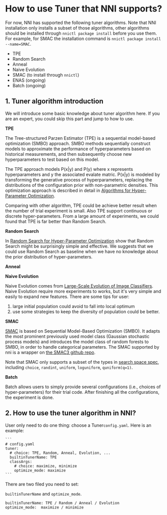 # How to use Tuner that NNI supports?

For now, NNI has supported the following tuner algorithms. Note that NNI installation only installs a subset of those algorithms, other algorithms should be installed through `nnictl package install` before you use them. For example, for SMAC the installation command is `nnictl package install --name=SMAC`.

 - TPE
 - Random Search
 - Anneal
 - Naive Evolution
 - SMAC (to install through `nnictl`)
 - ENAS (ongoing)
 - Batch (ongoing)

 ## 1. Tuner algorithm introduction


We will introduce some basic knowledge about tuner algorithm here. If you are an expert, you could skip this part and jump to how to use.

**TPE**

The Tree-structured Parzen Estimator (TPE) is a sequential model-based optimization (SMBO) approach. SMBO methods sequentially construct models to approximate the performance of hyperparameters based on historical measurements, and then subsequently choose new hyperparameters to test based on this model. 
    
The TPE approach models P(x|y) and P(y) where x represents hyperparameters and y the associated evalate matric. P(x|y) is modeled by transforming the generative process of hyperparameters, replacing the distributions of the configuration prior with non-parametric densities. This optimization approach is described in detail in [Algorithms for Hyper-Parameter Optimization][1].
    
Comparing with other algorithm, TPE could be achieve better result when the number of trial experiment is small. Also TPE support continuous or discrete hyper-parameters. From a large amount of experiments, we could found that TPE is far better than Random Search.

**Random Search**

In [Random Search for Hyper-Parameter Optimization][2] show that Random Search might be surprisingly simple and effective. We suggests that we could use Random Search as baseline when we have no knowledge about the prior distribution of hyper-parameters.
    
**Anneal**
    
**Naive Evolution**

Naive Evolution comes from [Large-Scale Evolution of Image Classifiers][3]. Naive Evolution require more experiments to works, but it's very simple and easily to expand new features. There are some tips for user: 

1) large initial population could avoid to fall into local optimum
2) use some strategies to keep the diversity of population could be better.

**SMAC**

[SMAC][4] is based on Sequential Model-Based Optimization (SMBO). It adapts the most prominent previously used model class (Gaussian stochastic process models) and introduces the model class of random forests to SMBO, in order to handle categorical parameters. The SMAC supported by nni is a wrapper on [the SMAC3 github repo][5]. 

Note that SMAC only supports a subset of the types in [search space spec](../../../../docs/SearchSpaceSpec.md), including `choice`, `randint`, `uniform`, `loguniform`, `quniform(q=1)`.

**Batch**

Batch allows users to simply provide several configurations (i.e., choices of hyper-parameters) for their trial code. After finishing all the configurations, the experiment is done.


 ## 2. How to use the tuner algorithm in NNI?

User only need to do one thing: choose a Tuner```config.yaml```.
Here is an example:


    ```
    # config.yaml
    tuner:
      # choice: TPE, Random, Anneal, Evolution, ...
      builtinTunerName: TPE
      classArgs:
        # choice: maximize, minimize
        optimize_mode: maximize
    ```

There are two filed you need to set: 

```builtinTunerName``` and ```optimize_mode```.

    builtinTunerName: TPE / Random / Anneal / Evolution
    optimize_mode:  maximize / minimize


  [1]: https://papers.nips.cc/paper/4443-algorithms-for-hyper-parameter-optimization.pdf
  [2]: http://www.jmlr.org/papers/volume13/bergstra12a/bergstra12a.pdf
  [3]: https://arxiv.org/pdf/1703.01041.pdf
  [4]: https://www.cs.ubc.ca/~hutter/papers/10-TR-SMAC.pdf
  [5]: https://github.com/automl/SMAC3

